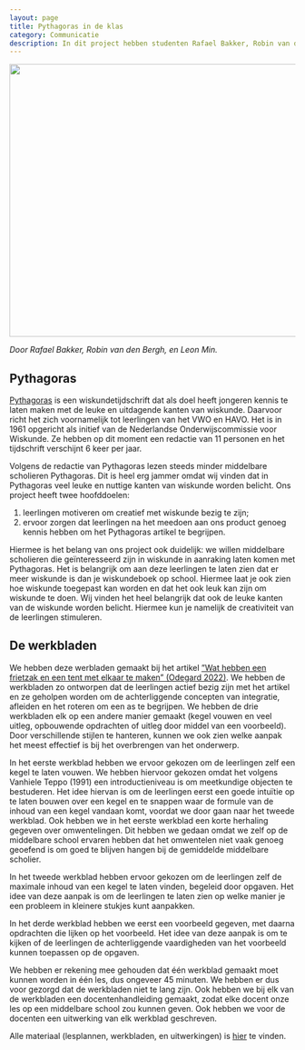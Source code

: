 ```yaml
---
layout: page
title: Pythagoras in de klas
category: Communicatie
description: In dit project hebben studenten Rafael Bakker, Robin van den Bergh, en Leon Min, samen met Roosmarij Vanhommerig,  begeleidend materiaal ontwikkeld bij een artikel uit Pythagoras, zodat docenten dit in de klas kunnen gebruiken als onderdeel van hun wiskundeles. Hiervoor hebben ze 3 werkbladen met uitwerkingen en docentenhandleidingen gemaakt. Elk werkblad vult een les van ongeveer 45 minuten. 
---
```


<p align="center">
  <img src="/Onderwijs-Communicatie/Images/Pythagoras.jpg" width="640" height="480">
</p>

<p><i> Door Rafael Bakker, Robin van den Bergh, en Leon Min. </i></p>
<h2> Pythagoras</h2>

<p><a href="https://www.pyth.eu/over-ons">Pythagoras</a> is een wiskundetijdschrift dat als doel heeft jongeren kennis te laten maken met de leuke en uitdagende kanten van wiskunde. Daarvoor richt het zich voornamelijk tot leerlingen van het VWO en HAVO. Het is in 1961 opgericht als initief van de Nederlandse Onderwijscommissie voor Wiskunde. Ze hebben op dit moment een redactie van 11 personen en het tijdschrift verschijnt 6 keer per jaar.</p>

<p>Volgens de redactie van Pythagoras lezen steeds minder middelbare scholieren Pythagoras. Dit is heel erg jammer omdat wij vinden dat in Pythagoras veel leuke en nuttige kanten van wiskunde worden belicht. Ons project heeft twee hoofddoelen:</p>

<ol>
  <li>leerlingen motiveren om creatief met wiskunde bezig te zijn;</li>
  <li>ervoor zorgen dat leerlingen na het meedoen aan ons product genoeg kennis hebben om het
Pythagoras artikel te begrijpen.</li>
</ol>

<p>Hiermee is het belang van ons project ook duidelijk: we willen middelbare scholieren die geïnteresseerd zijn in wiskunde in aanraking laten komen met Pythagoras. Het is belangrijk om aan deze leerlingen te laten zien dat er meer wiskunde is dan je wiskundeboek op school. Hiermee laat je ook zien hoe wiskunde toegepast kan worden en dat het ook leuk kan zijn om wiskunde te doen. Wij vinden het heel belangrijk dat ook de leuke kanten van de wiskunde worden belicht. Hiermee kun je namelijk de creativiteit van de leerlingen stimuleren.</p>


<h2> De werkbladen</h2>

<p>We hebben deze werbladen gemaakt bij het artikel <a href="https://pyth.eu/wat-hebben-een-frietzak-en-een-tent-met-elkaar-te-maken"> ”Wat hebben een frietzak en een tent met elkaar te maken” (Odegard 2022)</a>. We hebben de werkbladen zo ontworpen dat de leerlingen actief bezig zijn met het artikel en ze geholpen worden om de achterliggende concepten van integratie, afleiden en het roteren om een as te begrijpen. We hebben de drie werkbladen elk op een andere manier gemaakt (kegel vouwen en veel uitleg, opbouwende opdrachten of uitleg door middel van een voorbeeld). Door verschillende stijlen te hanteren, kunnen we ook zien welke aanpak het meest effectief is bij het overbrengen van het onderwerp.</p>

<p>In het eerste werkblad hebben we ervoor gekozen om de leerlingen zelf een kegel te laten vouwen. We hebben hiervoor gekozen omdat het volgens Vanhiele Teppo (1991) een introductieniveau is om meetkundige objecten te bestuderen. Het idee hiervan is om de leerlingen eerst een goede intuïtie op te laten bouwen over een kegel en te snappen waar de formule van de inhoud van een kegel vandaan komt, voordat we door gaan naar het tweede werkblad. Ook hebben we in het eerste werkblad een korte herhaling gegeven over omwentelingen. Dit hebben we gedaan omdat we zelf op de middelbare school ervaren hebben dat het omwentelen niet vaak genoeg geoefend is om goed te blijven hangen bij de gemiddelde middelbare scholier.</p>

<p>In het tweede werkblad hebben ervoor gekozen om de leerlingen zelf de maximale inhoud van een kegel te laten vinden, begeleid door opgaven. Het idee van deze aanpak is om de leerlingen te laten zien op welke manier je een probleem in kleinere stukjes kunt aanpakken.</p> 

<p>In het derde werkblad hebben we eerst een voorbeeld gegeven, met daarna opdrachten die lijken op het voorbeeld. Het idee van deze aanpak is om te kijken of de leerlingen de achterliggende vaardigheden van het voorbeeld kunnen toepassen op de opgaven. </p>
  
<p>We hebben er rekening mee gehouden dat één werkblad gemaakt moet kunnen worden in één les, dus ongeveer 45 minuten. We hebben er dus voor gezorgd dat de werkbladen niet te lang zijn. Ook hebben we bij elk van de werkbladen een docentenhandleiding gemaakt, zodat elke docent onze les op een middelbare school zou kunnen geven. Ook hebben we voor de docenten een uitwerking van elk werkblad geschreven. </p>

<div class="boxje">Alle materiaal (lesplannen, werkbladen, en uitwerkingen) is <a href="/Onderwijs-Communicatie/Projecten/Pythagoras/Materiaal.zip">hier</a> te vinden.</div>

</html>


